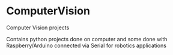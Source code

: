 # ComputerVision
Computer Vision projects

Contains python projects done on computer and some done with Raspberry/Arduino connected via Serial for robotics applications
